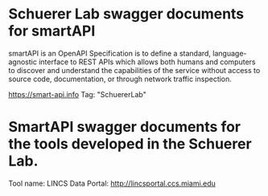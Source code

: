 # Schuerer Lab swagger documents for smartAPI
smartAPI is an OpenAPI Specification is to define a standard, language-agnostic interface to REST APIs which allows both humans and computers to discover and understand the capabilities of the service without access to source code, documentation, or through network traffic inspection. 

https://smart-api.info
Tag:  "SchuererLab"

# SmartAPI swagger documents for the tools developed in the Schuerer Lab.
Tool name:  LINCS Data Portal:  http://lincsportal.ccs.miami.edu

